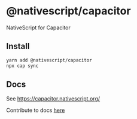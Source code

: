 # @nativescript/capacitor

NativeScript for Capacitor

## Install

```bash
yarn add @nativescript/capacitor
npx cap sync
```

## Docs

See https://capacitor.nativescript.org/

Contribute to docs [here](https://github.com/NativeScript/capacitor-docs)
